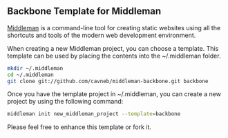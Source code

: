 ## Backbone Template for Middleman

[Middleman](http://middlemanapp.com) is a command-line tool for creating static websites using all the shortcuts and tools of the modern web development environment.

When creating a new Middleman project, you can choose a template. This template can be used by placing the contents into the ~/.middleman folder.

```bash
mkdir ~/.middleman
cd ~/.middleman
git clone git://github.com/cavneb/middleman-backbone.git backbone
```

Once you have the template project in ~/.middleman, you can create a new project by using the following command:

```bash
middleman init new_middleman_project --template=backbone
```

Please feel free to enhance this template or fork it.